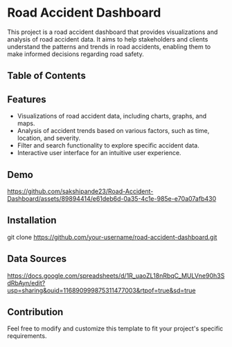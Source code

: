 # Road Accident Dashboard
This project is a road accident dashboard that provides visualizations and analysis of road accident data. It aims to help stakeholders and clients understand the patterns and trends in road accidents, enabling them to make informed decisions regarding road safety.

## Table of Contents
## Features
- Visualizations of road accident data, including charts, graphs, and maps.
- Analysis of accident trends based on various factors, such as time, location, and severity.
- Filter and search functionality to explore specific accident data.
- Interactive user interface for an intuitive user experience.

## Demo
https://github.com/sakshipande23/Road-Accident-Dashboard/assets/89894414/e61deb6d-0a35-4c1e-985e-e70a07afb430

## Installation
git clone https://github.com/your-username/road-accident-dashboard.git

## Data Sources
https://docs.google.com/spreadsheets/d/1R_uaoZL18nRbqC_MULVne90h3SdRbAyn/edit?usp=sharing&ouid=116890999875311477003&rtpof=true&sd=true

## Contribution
Feel free to modify and customize this template to fit your project's specific requirements.
